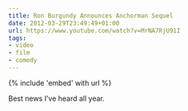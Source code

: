 ```yaml
---
title: Ron Burgundy Announces Anchorman Sequel
date: 2012-03-29T23:49:49+01:00
url: https://www.youtube.com/watch?v=MrNA7RjU91I
tags:
- video
- film
- comedy
---
```

{% include 'embed' with url %}

Best news I’ve heard all year.
